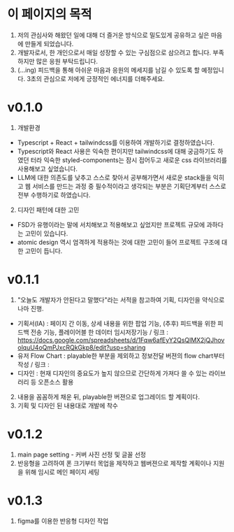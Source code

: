 # 이 페이지의 목적
  1. 저의 관심사와 해왔던 일에 대해 더 즐거운 방식으로 밀도있게 공유하고 싶은 마음에 만들게 되었습니다.
  2. 개발자로서, 한 개인으로서 매일 성장할 수 있는 구심점으로 삼으려고 합니다. 부족하지만 많은 응원 부탁드립니다.
  3. (...ing) 피드백을 통해 아쉬운 마음과 응원의 메세지를 남길 수 있도록 할 예정입니다. 3초의 관심으로 저에게 긍정적인 에너지를 더해주세요.

# v0.1.0
  1. 개발환경
  - Typescript + React + tailwindcss를 이용하여 개발하기로 결정하였습니다.
  - Typescript와 React 사용은 익숙한 편이지만 tailwindcss에 대해 궁금하기도 하였던 터라 익숙한 styled-components는 잠시 접어두고 새로운 css 라이브러리를 사용해보고 싶었습니다.
  - LLM에 대한 의존도를 낮추고 스스로 찾아서 공부해가면서 새로운 stack들을 익히고 웹 서비스를 만드는 과정 중 필수적이라고 생각되는 부분은 기획단계부터 스스로 전부 수행하기로 하였습니다.

  2. 디자인 패턴에 대한 고민
  - FSD가 유행이라는 말에 서치해보고 적용해보고 싶었지만 프로젝트 규모에 과하다는 고민이 있습니다.
  - atomic design 역시 엄격하게 적용하는 것에 대한 고민이 들어 프로젝트 구조에 대한 고민이 듭니다.

# v0.1.1
  1. "오늘도 개발자가 안된다고 말했다"라는 서적을 참고하여 기획, 디자인을 약식으로나마 진행.
  - 기획서(IA) : 페이지 간 이동, 상세 내용을 위한 팝업 기능, (추후) 피드백을 위한 피드백 전송 기능, 플레이어블 한 데이터 임시저장기능 / 링크 : https://docs.google.com/spreadsheets/d/1Fqw6afEyY2QsQlMX2jQJhovolquU4oQmPJxcRQkGkp8/edit?usp=sharing  
  - 유저 Flow Chart : playable한 부분을 제외하고 정보전달 버젼의 flow chart부터 작성 / 링크 : 
  - 디자인 : 현재 디자인의 중요도가 높지 않으므로 간단하게 가져다 쓸 수 있는 라이브러리 등 오픈소스 활용  
  2. 내용을 꼼꼼하게 채운 뒤, playable한 버젼으로 업그레이드 할 계획이다.
  3. 기획 및 디자인 된 내용대로 개발에 착수

# v0.1.2
  1. main page setting - 커버 사진 선정 및 글꼴 선정
  2. 반응형을 고려하여 폰 크기부터 목업을 제작하고 웹버젼으로 제작할 계획이나 지원을 위해 임시로 메인 페이지 세팅

# v0.1.3
  1. figma를 이용한 반응형 디자인 작업
